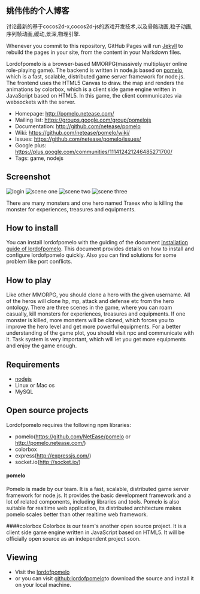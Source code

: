 ## 姚伟伟的个人博客

讨论最新的基于cocos2d-x,cocos2d-js的游戏开发技术,以及骨骼动画,粒子动画,序列帧动画,缓动,景深,物理引擎.

Whenever you commit to this repository, GitHub Pages will run [Jekyll](https://jekyllrb.com/) to rebuild the pages in your site, from the content in your Markdown files.

Lordofpomelo is a browser-based MMORPG(massively multiplayer online role-playing game). 
The backend is written in node.js based on [pomelo](https://github.com/NetEase/pomelo),
which is a fast, scalable, distributed game server framework for node.js. The frontend uses the HTML5 Canvas to draw. 
the map and renders the animations by colorbox, which is a client side game engine written in JavaScript based on HTML5.
In this game, the client communicates via websockets with the server. 

 * Homepage: <http://pomelo.netease.com/>
 * Mailing list: <https://groups.google.com/group/pomelojs>
 * Documentation: <http://github.com/netease/pomelo>
 * Wiki: <https://github.com/netease/pomelo/wiki/>
 * Issues: <https://github.com/netease/pomelo/issues/>
 * Google plus: <https://plus.google.com/communities/111412421246485271700/>
 * Tags: game, nodejs 

## Screenshot

![login](http://pomelo.netease.com/image/demo0.png?11)
![scene one](http://pomelo.netease.com/image/demo2.png?11)
![scene two](http://pomelo.netease.com/image/demo3.png?11)
![scene three](http://pomelo.netease.com/image/demo4.png?11)

There are many monsters and one hero named Traxex who is killing the monster for experiences, treasures and equipments.

## How to install

You can install lordofpomelo with the guiding of the document 
[Installation guide of lordofpomelo](https://github.com/NetEase/pomelo/wiki/Installation-guide-of-lordofpomelo).
This document provides details on how to install and configure lordofpomelo quickly. Also you can find solutions
for some problem like port conflicts.

## How to play

Like other MMORPG, you should clone a hero with the given username. All of the heros will clone hp, mp, attack and
defense etc from the hero ontology. There are three scenes in the game, where you can roam casually, kill monsters for experiences,
treasures and equipments. If one monster is killed, more monsters will be cloned, which forces you to improve the hero
level and get more powerful equipments. For a better understanding of the game plot, you should visit npc and
communicate with it. Task system is very important, which will let you get more equipments and enjoy the game enough.

## Requirements

* [nodejs](http://nodejs.org/)
* Linux or Mac os
* MySQL

## Open source projects

Lordofpomelo requires the following npm libraries:

* pomelo(https://github.com/NetEase/pomelo  or  http://pomelo.netease.com/)
* colorbox
* express(http://expressjs.com/)
* socket.io(http://socket.io/)

#### pomelo
Pomelo is made by our team. It is a fast, scalable, distributed game server framework for node.js. It provides the basic
development framework and a lot of related components, including libraries and tools. Pomelo is also suitable for realtime
web application, its distributed architecture makes pomelo scales better than other realtime web framework.

####colorbox
Colorbox is our team's another open source project. It is a client side game engine written in JavaScript based on HTML5. It will be officially open source as an independent project soon.

## Viewing

 * Visit the [lordofpomelo](http://pomelo.netease.com/lordofpomelo)
 * or you can visit [github:lordofpomelo](http://github.com/NetEase/lordofpomelo)to download the source and install it on your local machine.

